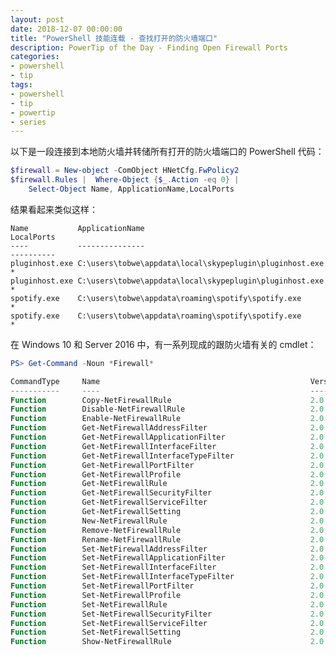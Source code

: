```yaml
---
layout: post
date: 2018-12-07 00:00:00
title: "PowerShell 技能连载 - 查找打开的防火墙端口"
description: PowerTip of the Day - Finding Open Firewall Ports
categories:
- powershell
- tip
tags:
- powershell
- tip
- powertip
- series
---
```

以下是一段连接到本地防火墙并转储所有打开的防火墙端口的 PowerShell 代码：

```powershell
$firewall = New-object -ComObject HNetCfg.FwPolicy2
$firewall.Rules |  Where-Object {$_.Action -eq 0} |
    Select-Object Name, ApplicationName,LocalPorts
```

结果看起来类似这样：

    Name           ApplicationName                                         LocalPorts
    ----           ---------------                                         ----------
    pluginhost.exe C:\users\tobwe\appdata\local\skypeplugin\pluginhost.exe *
    pluginhost.exe C:\users\tobwe\appdata\local\skypeplugin\pluginhost.exe *
    spotify.exe    C:\users\tobwe\appdata\roaming\spotify\spotify.exe      *
    spotify.exe    C:\users\tobwe\appdata\roaming\spotify\spotify.exe      *


在 Windows 10 和 Server 2016 中，有一系列现成的跟防火墙有关的 cmdlet：

```powershell
PS> Get-Command -Noun *Firewall*

CommandType     Name                                               Version    Source
-----------     ----                                               -------    ------
Function        Copy-NetFirewallRule                               2.0.0.0    NetSecurity
Function        Disable-NetFirewallRule                            2.0.0.0    NetSecurity
Function        Enable-NetFirewallRule                             2.0.0.0    NetSecurity
Function        Get-NetFirewallAddressFilter                       2.0.0.0    NetSecurity
Function        Get-NetFirewallApplicationFilter                   2.0.0.0    NetSecurity
Function        Get-NetFirewallInterfaceFilter                     2.0.0.0    NetSecurity
Function        Get-NetFirewallInterfaceTypeFilter                 2.0.0.0    NetSecurity
Function        Get-NetFirewallPortFilter                          2.0.0.0    NetSecurity
Function        Get-NetFirewallProfile                             2.0.0.0    NetSecurity
Function        Get-NetFirewallRule                                2.0.0.0    NetSecurity
Function        Get-NetFirewallSecurityFilter                      2.0.0.0    NetSecurity
Function        Get-NetFirewallServiceFilter                       2.0.0.0    NetSecurity
Function        Get-NetFirewallSetting                             2.0.0.0    NetSecurity
Function        New-NetFirewallRule                                2.0.0.0    NetSecurity
Function        Remove-NetFirewallRule                             2.0.0.0    NetSecurity
Function        Rename-NetFirewallRule                             2.0.0.0    NetSecurity
Function        Set-NetFirewallAddressFilter                       2.0.0.0    NetSecurity
Function        Set-NetFirewallApplicationFilter                   2.0.0.0    NetSecurity
Function        Set-NetFirewallInterfaceFilter                     2.0.0.0    NetSecurity
Function        Set-NetFirewallInterfaceTypeFilter                 2.0.0.0    NetSecurity
Function        Set-NetFirewallPortFilter                          2.0.0.0    NetSecurity
Function        Set-NetFirewallProfile                             2.0.0.0    NetSecurity
Function        Set-NetFirewallRule                                2.0.0.0    NetSecurity
Function        Set-NetFirewallSecurityFilter                      2.0.0.0    NetSecurity
Function        Set-NetFirewallServiceFilter                       2.0.0.0    NetSecurity
Function        Set-NetFirewallSetting                             2.0.0.0    NetSecurity
Function        Show-NetFirewallRule                               2.0.0.0    NetSecurity
```

<!--本文国际来源：[Finding Open Firewall Ports](https://community.idera.com/database-tools/powershell/powertips/b/tips/posts/finding-open-firewall-ports)-->
